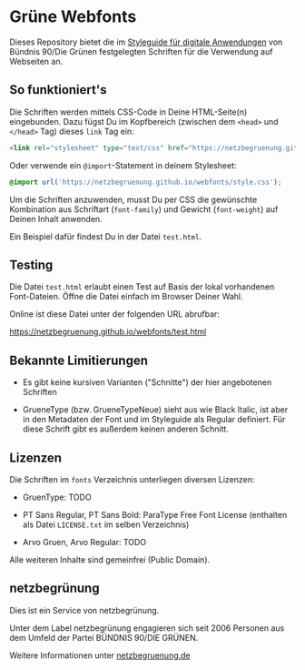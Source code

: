 # Grüne Webfonts

Dieses Repository bietet die im [Styleguide für digitale Anwendungen](https://design.gruene.de/4ccd94a80/p/93942a-typografie/b/137a4f)
von Bündnis 90/Die Grünen festgelegten Schriften für die Verwendung auf Webseiten an.

## So funktioniert's

Die Schriften werden mittels CSS-Code in Deine HTML-Seite(n)
eingebunden. Dazu fügst Du im Kopfbereich (zwischen dem `<head>`
und `</head>` Tag) dieses `link` Tag ein:

```html
<link rel="stylesheet" type="text/css" href="https://netzbegruenung.github.io/webfonts/style.css">
```

Oder verwende ein `@import`-Statement in deinem Stylesheet:

```css
@import url('https://netzbegruenung.github.io/webfonts/style.css');
```

Um die Schriften anzuwenden, musst Du per CSS die gewünschte
Kombination aus Schriftart (`font-family`) und Gewicht
(`font-weight`) auf Deinen Inhalt anwenden.

Ein Beispiel dafür findest Du in der Datei `test.html`.

## Testing

Die Datei `test.html` erlaubt einen Test auf Basis der lokal vorhandenen
Font-Dateien. Öffne die Datei einfach im Browser Deiner Wahl.

Online ist diese Datei unter der folgenden URL abrufbar:

https://netzbegruenung.github.io/webfonts/test.html

## Bekannte Limitierungen

- Es gibt keine kursiven Varianten ("Schnitte") der hier angebotenen Schriften

- GrueneType (bzw. GrueneTypeNeue) sieht aus wie Black Italic, ist aber in den Metadaten der Font und im Styleguide als Regular definiert. Für diese Schrift gibt es außerdem keinen anderen Schnitt.

## Lizenzen

Die Schriften im `fonts` Verzeichnis unterliegen diversen Lizenzen:

- GruenType: TODO

- PT Sans Regular, PT Sans Bold: ParaType Free Font License (enthalten
  als Datei `LICENSE.txt` im selben Verzeichnis)

- Arvo Gruen, Arvo Regular: TODO

Alle weiteren Inhalte sind gemeinfrei (Public Domain).

## netzbegrünung

Dies ist ein Service von netzbegrünung.

Unter dem Label netzbegrünung engagieren sich seit 2006 Personen aus dem Umfeld der Partei BÜNDNIS 90/DIE GRÜNEN.

Weitere Informationen unter [netzbegruenung.de](https://blog.netzbegruenung.de/)
